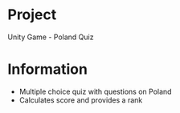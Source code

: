 # Project
Unity Game - Poland Quiz
# Information
- Multiple choice quiz with questions on Poland
- Calculates score and provides a rank
